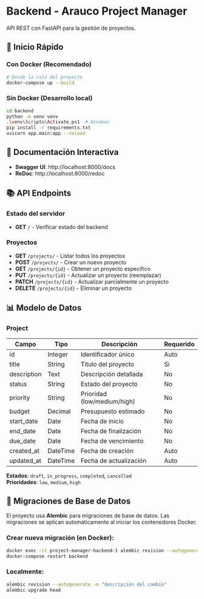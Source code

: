 # Backend - Arauco Project Manager

API REST con FastAPI para la gestión de proyectos.

## 🚀 Inicio Rápido

### Con Docker (Recomendado)
```bash
# Desde la raíz del proyecto
docker-compose up --build
```

### Sin Docker (Desarrollo local)
```bash
cd backend
python -m venv venv
.\venv\Scripts\Activate.ps1  # Windows
pip install -r requirements.txt
uvicorn app.main:app --reload
```

## 📖 Documentación Interactiva

- **Swagger UI**: http://localhost:8000/docs
- **ReDoc**: http://localhost:8000/redoc

## 📚 API Endpoints

### Estado del servidor
- **GET** `/` - Verificar estado del backend

### Proyectos
- **GET** `/projects/` - Listar todos los proyectos
- **POST** `/projects/` - Crear un nuevo proyecto
- **GET** `/projects/{id}` - Obtener un proyecto específico
- **PUT** `/projects/{id}` - Actualizar un proyecto (reemplazar)
- **PATCH** `/projects/{id}` - Actualizar parcialmente un proyecto
- **DELETE** `/projects/{id}` - Eliminar un proyecto

## 📊 Modelo de Datos

### Project

| Campo           | Tipo     | Descripción                   | Requerido |
|-----------------|----------|-------------------------------|-----------|
| id              | Integer  | Identificador único           | Auto      |
| title           | String   | Título del proyecto           | Sí        |
| description     | Text     | Descripción detallada         | No        |
| status          | String   | Estado del proyecto           | No        |
| priority        | String   | Prioridad (low/medium/high)   | No        |
| budget          | Decimal  | Presupuesto estimado          | No        |
| start_date      | Date     | Fecha de inicio               | No        |
| end_date        | Date     | Fecha de finalización         | No        |
| due_date        | Date     | Fecha de vencimiento          | No        |
| created_at      | DateTime | Fecha de creación             | Auto      |
| updated_at      | DateTime | Fecha de actualización        | Auto      |

**Estados**: `draft`, `in_progress`, `completed`, `cancelled`  
**Prioridades**: `low`, `medium`, `high`

## 🔧 Migraciones de Base de Datos

El proyecto usa **Alembic** para migraciones de base de datos. Las migraciones se aplican automáticamente al iniciar los contenedores Docker.

### Crear nueva migración (en Docker):
```bash
docker exec -it project-manager-backend-1 alembic revision --autogenerate -m "descripción del cambio"
docker-compose restart backend
```

### Localmente:
```bash
alembic revision --autogenerate -m "descripción del cambio"
alembic upgrade head
```
